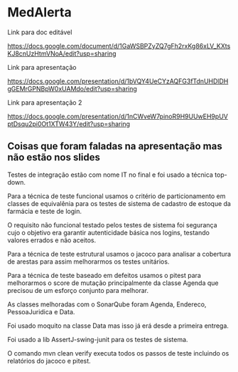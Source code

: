 # MedAlerta

Link para doc editável

https://docs.google.com/document/d/1GaWSBPZyZQ7gFh2rxKg86xLV_KXtsKJ8cnUzHtmVNoA/edit?usp=sharing


Link para apresentação

https://docs.google.com/presentation/d/1bVQY4UeCYzAQFG3fTdnUHDlDHgGEMrGPNBpW0xUAMdo/edit?usp=sharing


Link para apresentação 2

https://docs.google.com/presentation/d/1nCWveW7pinoR9H9UUwEH9pUVptDsqu2pi0Ot1XTW43Y/edit?usp=sharing

## Coisas que foram faladas na apresentação mas não estão nos slides

Testes de integração estão com nome IT no final e foi usado a técnica top-down.

Para a técnica de teste funcional usamos o critério de particionamento em classes de equivalênia para os testes de sistema de cadastro de estoque da farmácia e teste de login.

O requisito não funcional testado pelos testes de sistema foi segurança cujo o objetivo era garantir autenticidade básica nos logins, testando valores errados e não aceitos.

Para a técnica de teste estrutural usamos o jacoco para analisar a cobertura de arestas para assim melhorarmos os testes unitários.

Para a técnica de teste baseado em defeitos usamos o pitest para melhorarmos o score de mutação principalmente da classe Agenda que precisou de um esforço conjunto para melhorar.

As classes melhoradas com o SonarQube foram Agenda, Endereco, PessoaJuridica e Data.

Foi usado moquito na classe Data mas isso já erá desde a primeira entrega.

Foi usado a lib AssertJ-swing-junit para os testes de sistema.

O comando mvn clean verify executa todos os passos de teste incluindo os relatórios do jacoco e pitest.
